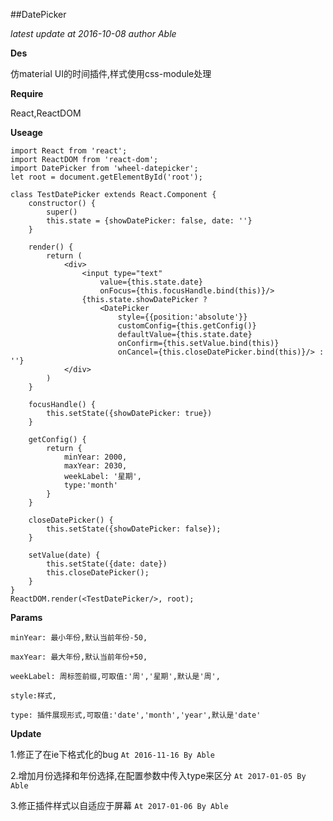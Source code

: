 ##DatePicker

*latest update at 2016-10-08*
*author Able*

**Des**

仿material UI的时间插件,样式使用css-module处理

**Require**

React,ReactDOM

**Useage**

```
import React from 'react';
import ReactDOM from 'react-dom';
import DatePicker from 'wheel-datepicker';
let root = document.getElementById('root');

class TestDatePicker extends React.Component {
    constructor() {
        super()
        this.state = {showDatePicker: false, date: ''}
    }

    render() {
        return (
            <div>
                <input type="text" 
                    value={this.state.date} 
                    onFocus={this.focusHandle.bind(this)}/>
                {this.state.showDatePicker ?
                    <DatePicker 
                        style={{position:'absolute'}}
                        customConfig={this.getConfig()}
                        defaultValue={this.state.date}
                        onConfirm={this.setValue.bind(this)}
                        onCancel={this.closeDatePicker.bind(this)}/> : ''}
            </div>
        )
    }

    focusHandle() {
        this.setState({showDatePicker: true})
    }

    getConfig() {
        return {
            minYear: 2000,
            maxYear: 2030,
            weekLabel: '星期',
            type:'month'
        }
    }

    closeDatePicker() {
        this.setState({showDatePicker: false});
    }

    setValue(date) {
        this.setState({date: date})
        this.closeDatePicker();
    }
}
ReactDOM.render(<TestDatePicker/>, root);
```
**Params**

    minYear: 最小年份,默认当前年份-50,
    
    maxYear: 最大年份,默认当前年份+50,
    
    weekLabel: 周标签前缀,可取值:'周','星期',默认是'周',
    
    style:样式,
    
    type: 插件展现形式,可取值:'date','month','year',默认是'date'

**Update**

1.修正了在ie下格式化的bug `At 2016-11-16 By Able`

2.增加月份选择和年份选择,在配置参数中传入type来区分 `At 2017-01-05 By Able`

3.修正插件样式以自适应于屏幕 `At 2017-01-06 By Able`